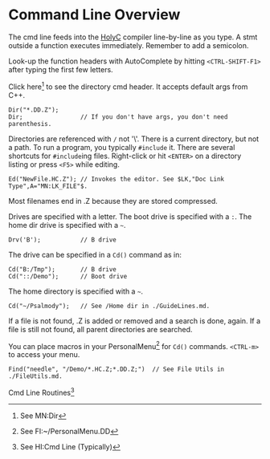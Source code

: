 # Command Line Overview

The cmd line feeds into the [HolyC](./HolyC.md) compiler line-by-line as you type. A stmt outside a function executes immediately. Remember to add a semicolon.

Look-up the function headers with AutoComplete by hitting `<CTRL-SHIFT-F1>` after typing the first few letters.

Click here[^1] to see the directory cmd header. It accepts default args from C++.

```holyc
Dir("*.DD.Z");
Dir;                // If you don't have args, you don't need parenthesis.
```

Directories are referenced with `/` not '\\'. There is a current directory, but not a path. To run a program, you typically `#include` it. There are several shortcuts for `#include`ing files. Right-click or hit `<ENTER>` on a directory listing or press `<F5>` while editing.

```holyc
Ed("NewFile.HC.Z"); // Invokes the editor. See $LK,"Doc Link Type",A="MN:LK_FILE"$.
```

Most filenames end in .Z because they are stored compressed.

Drives are specified with a letter. The boot drive is specified with a `:`. The home dir drive is specified with a `~`.

```holyc
Drv('B');           // B drive
```

The drive can be specified in a `Cd()` command as in:

```holyc
Cd("B:/Tmp");       // B drive
Cd("::/Demo");      // Boot drive
```

The home directory is specified with a `~`.

```holyc
Cd("~/Psalmody");   // See /Home dir in ./GuideLines.md.
```

If a file is not found, .Z is added or removed and a search is done, again. If a file is still not found, all parent directories are searched.

You can place macros in your PersonalMenu[^2] for `Cd()` commands. `<CTRL-m>` to access your menu.

```holyc
Find("needle", "/Demo/*.HC.Z;*.DD.Z;")  // See File Utils in ./FileUtils.md.
```

Cmd Line Routines[^3]

[^1]: See MN:Dir

[^2]: See FI:~/PersonalMenu.DD

[^3]: See HI:Cmd Line (Typically)

